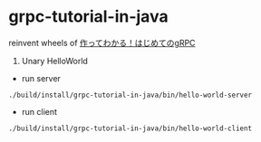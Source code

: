 # grpc-tutorial-in-java

reinvent wheels of [作ってわかる！はじめてのgRPC](https://zenn.dev/hsaki/books/golang-grpc-starting/viewer/intro)

1. Unary HelloWorld
- run server
```
./build/install/grpc-tutorial-in-java/bin/hello-world-server
```
- run client
```
./build/install/grpc-tutorial-in-java/bin/hello-world-client
```
